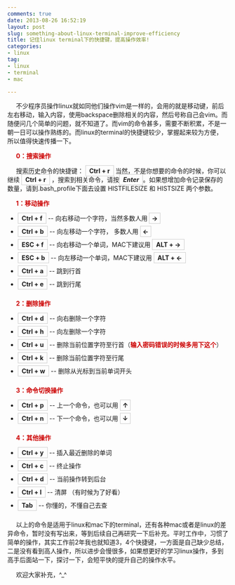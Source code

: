 ```yaml
---
comments: true
date: 2013-08-26 16:52:19
layout: post
slug: something-about-linux-terminal-improve-efficiency
title: 记住linux terminal下的快捷键，提高操作效率!
categories:
- linux
tag:
- linux
- terminal
- mac

---
```

 
<p> &nbsp;&nbsp;&nbsp;&nbsp; 不少程序员操作linux就如同他们操作vim是一样的，会用的就是移动键，前后左右移动，输入内容，使用backspace删除相关的内容，然后号称自己会vim。而随便问几个简单的问题，就不知道了。而vim的命令甚多，需要不断积累，不是一朝一日可以操作熟练的。而linux的terminal的快捷键较少，掌握起来较为方便，所以值得快速传播一下。</p>
<p> &nbsp;&nbsp;&nbsp;&nbsp; <b style="color:#cc0000;">0：搜索操作</b> </p>
<p> &nbsp;&nbsp;&nbsp;&nbsp; 搜索历史命令的快捷键： <b style="border:1px #ccc solid;padding:3px 8px;">Ctrl + r</b> 当然，不是你想要的命令的时候，你可以继续 <b style="border:1px #ccc solid;padding:3px 8px;">Ctrl + r</b> ，搜索到相关命令，请按<i style="border:1px #ccc solid;padding:3px 8px;"><b>Enter</b></i>。如果想增加命令记录保存的数量，请到.bash_profile下面去设置 HISTFILESIZE 和 HISTSIZE 两个参数。</p>
<p> &nbsp;&nbsp;&nbsp;&nbsp; <b style="color:#cc0000;">1：移动操作</b>
	<ul>
		<li style="padding-bottom:10px;"><b style="border:1px #ccc solid;padding:3px 8px;">Ctrl + f</b> -- 向右移动一个字符，当然多数人用 <b style="border:1px #ccc solid;padding:3px 5px;">→</b></li>
		<li style="padding-bottom:10px;"><b style="border:1px #ccc solid;padding:3px 8px;">Ctrl + b</b> -- 向左移动一个字符， 多数人用 <b style="border:1px #ccc solid;padding:3px 5px;">←</b></li>
		<li style="padding-bottom:10px;"><b style="border:1px #ccc solid;padding:3px 8px;">ESC + f</b> -- 向右移动一个单词，MAC下建议用 <b style="border:1px #ccc solid;padding:3px 8px;">ALT + →</b></li>
		<li style="padding-bottom:10px;"><b style="border:1px #ccc solid;padding:3px 8px;">ESC + b</b> -- 向左移动一个单词，MAC下建议用 <b style="border:1px #ccc solid;padding:3px 8px;">ALT + ←</b></li>
		<li style="padding-bottom:10px;"><b style="border:1px #ccc solid;padding:3px 8px;">Ctrl + a</b> -- 跳到行首</li>
		<li style="padding-bottom:10px;"><b style="border:1px #ccc solid;padding:3px 8px;">Ctrl + e</b> -- 跳到行尾</li>
	</ul>
</p>
<p> &nbsp;&nbsp;&nbsp;&nbsp; <b style="color:#cc0000;">2：删除操作</b>
	<ul>
		<li style="padding-bottom:10px;"><b style="border:1px #ccc solid;padding:3px 8px;">Ctrl + d</b> -- 向右删除一个字符</li>
		<li style="padding-bottom:10px;"><b style="border:1px #ccc solid;padding:3px 8px;">Ctrl + h</b> -- 向左删除一个字符</li>
		<li style="padding-bottom:10px;"><b style="border:1px #ccc solid;padding:3px 8px;">Ctrl + u</b> -- 删除当前位置字符至行首（<b style="color:#cc0000;">输入密码错误的时候多用下这个</b>）</li>
		<li style="padding-bottom:10px;"><b style="border:1px #ccc solid;padding:3px 8px;">Ctrl + k</b> -- 删除当前位置字符至行尾</li>
		<li style="padding-bottom:10px;"><b style="border:1px #ccc solid;padding:3px 8px;">Ctrl + w</b> -- 删除从光标到当前单词开头</li>
	</ul>
</p>
<p> &nbsp;&nbsp;&nbsp;&nbsp; <b style="color:#cc0000;">3：命令切换操作</b>
	<ul>
		<li style="padding-bottom:10px;"><b style="border:1px #ccc solid;padding:3px 8px;">Ctrl + p</b> -- 上一个命令，也可以用 <b style="border:1px #ccc solid;padding:3px 5px;">↑</b></li>
		<li style="padding-bottom:10px;"><b style="border:1px #ccc solid;padding:3px 8px;">Ctrl + n</b> -- 下一个命令，也可以用 <b style="border:1px #ccc solid;padding:3px 5px;">↓</b></li>
	</ul>
</p>
<p> &nbsp;&nbsp;&nbsp;&nbsp; <b style="color:#cc0000;">4：其他操作</b>
	<ul>
		<li style="padding-bottom:10px;"><b style="border:1px #ccc solid;padding:3px 8px;">Ctrl + y</b> -- 插入最近删除的单词</li>
		<li style="padding-bottom:10px;"><b style="border:1px #ccc solid;padding:3px 8px;">Ctrl + c</b> -- 终止操作</li>
		<li style="padding-bottom:10px;"><b style="border:1px #ccc solid;padding:3px 8px;">Ctrl + d</b> -- 当前操作转到后台</li>
		<li style="padding-bottom:10px;"><b style="border:1px #ccc solid;padding:3px 8px;">Ctrl + l</b> -- 清屏 （有时候为了好看）</li>
		<li style="padding-bottom:10px;"><b style="border:1px #ccc solid;padding:3px 8px;">Tab</b> -- 你懂的，不懂自己去查</li>
	</ul>
</p>
<p> &nbsp;&nbsp;&nbsp;&nbsp; 以上的命令是适用于linux和mac下的terminal，还有各种mac或者是linux的差异命令，暂时没有写出来，等到后续自己再研究一下后补充。平时工作中，习惯了简单的操作，其实工作前2年我也就知道3，4个快捷键，一方面是自己缺少总结，二是没有看到高人操作，所以进步会慢很多，如果想更好的学习linux操作，多到高手后面站一下，探讨一下，会短平快的提升自己的操作水平。</p>
<p> &nbsp;&nbsp;&nbsp;&nbsp; 欢迎大家补充，^_^</p>
<p> &nbsp;&nbsp;&nbsp;&nbsp; </p>




